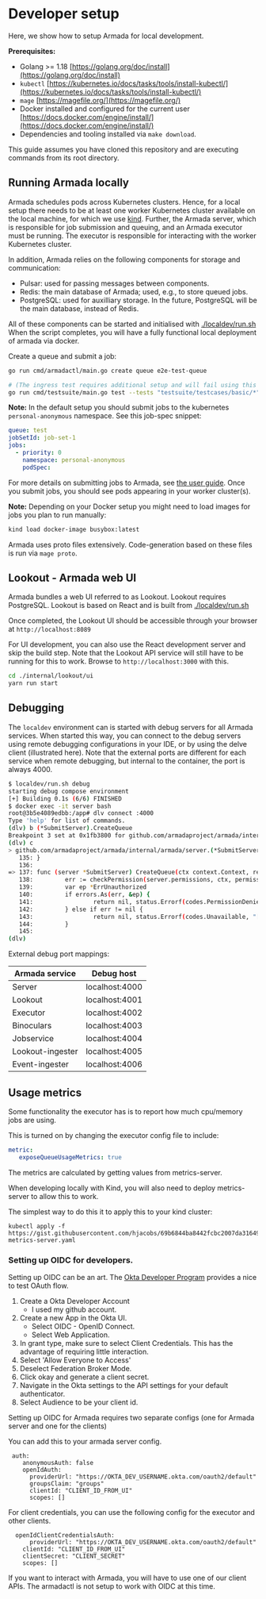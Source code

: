 # Developer setup

Here, we show how to setup Armada for local development.

**Prerequisites:**
* Golang >= 1.18 [https://golang.org/doc/install](https://golang.org/doc/install)
* `kubectl` [https://kubernetes.io/docs/tasks/tools/install-kubectl/](https://kubernetes.io/docs/tasks/tools/install-kubectl/)
* `mage` [https://magefile.org/](https://magefile.org/)
* Docker installed and configured for the current user [https://docs.docker.com/engine/install/](https://docs.docker.com/engine/install/)
* Dependencies and tooling installed via `make download`.

This guide assumes you have cloned this repository and are executing commands from its root directory.

## Running Armada locally

Armada schedules pods across Kubernetes clusters. Hence, for a local setup there needs to be at least one worker Kubernetes cluster available on the local machine, for which we use [kind](https://github.com/kubernetes-sigs/kind). Further, the Armada server, which is responsible for job submission and queuing, and an Armada executor must be running. The executor is responsible for interacting with the worker Kubernetes cluster.

In addition, Armada relies on the following components for storage and communication:

- Pulsar: used for passing messages between components.
- Redis: the main database of Armada; used, e.g., to store queued jobs.
- PostgreSQL: used for auxilliary storage. In the future, PostgreSQL will be the main database, instead of Redis.

All of these components can be started and initialised with [./localdev/run.sh](https://github.com/armadaproject/armada/blob/master/localdev/run.sh) When the script completes, you will have a fully functional local deployment of armada via docker.

Create a queue and submit a job:
```bash
go run cmd/armadactl/main.go create queue e2e-test-queue

# (The ingress test requires additional setup and will fail using this setup.)
go run cmd/testsuite/main.go test --tests "testsuite/testcases/basic/*" --junit junit.xml
```

**Note:** In the default setup you should submit jobs to the kubernetes `personal-anonymous` namespace. See this job-spec snippet:
```yaml
queue: test
jobSetId: job-set-1
jobs:
  - priority: 0
    namespace: personal-anonymous
    podSpec:
```

For more details on submitting jobs to Armada, see [the user guide](https://github.com/armadaproject/armada/blob/master/docs/user.md). Once you submit jobs, you should see pods appearing in your worker cluster(s).

**Note:** Depending on your Docker setup you might need to load images for jobs you plan to run manually:
```bash
kind load docker-image busybox:latest
```

Armada uses proto files extensively. Code-generation based on these files is run via `mage proto`.

## Lookout - Armada web UI

Armada bundles a web UI referred to as Lookout. Lookout requires PostgreSQL. Lookout is based on React and is built from [./localdev/run.sh](https://github.com/armadaproject/armada/blob/master/localdev/run.sh)

Once completed, the Lookout UI should be accessible through your browser at `http://localhost:8089`

For UI development, you can also use the React development server and skip the build step. Note that the Lookout API service will
still have to be running for this to work. Browse to `http://localhost:3000` with this.
```bash
cd ./internal/lookout/ui
yarn run start
```

## Debugging

The `localdev` environment can is started with debug servers for all
Armada services. When started this way, you can connect to the debug
servers using remote debugging configurations in your IDE, or by using
the delve client (illustrated here). Note that the external ports are
different for each service when remote debugging, but internal to the
container, the port is always 4000.

```bash
$ localdev/run.sh debug
starting debug compose environment
[+] Building 0.1s (6/6) FINISHED
$ docker exec -it server bash
root@3b5e4089edbb:/app# dlv connect :4000
Type 'help' for list of commands.
(dlv) b (*SubmitServer).CreateQueue
Breakpoint 3 set at 0x1fb3800 for github.com/armadaproject/armada/internal/armada/server.(*SubmitServer).CreateQueue() ./internal/armada/server/submit.go:137
(dlv) c
> github.com/armadaproject/armada/internal/armada/server.(*SubmitServer).CreateQueue() ./internal/armada/server/submit.go:140 (PC: 0x1fb38a0)
   135: }
   136:
=> 137: func (server *SubmitServer) CreateQueue(ctx context.Context, request *api.Queue) (*types.Empty, error) {
   138:         err := checkPermission(server.permissions, ctx, permissions.CreateQueue)
   139:         var ep *ErrUnauthorized
   140:         if errors.As(err, &ep) {
   141:                 return nil, status.Errorf(codes.PermissionDenied, "[CreateQueue] error creating queue %s: %s", request.Name, ep)
   142:         } else if err != nil {
   143:                 return nil, status.Errorf(codes.Unavailable, "[CreateQueue] error checking permissions: %s", err)
   144:         }
   145:
(dlv)
```

External debug port mappings:

|Armada service   |Debug host    |
|-----------------|--------------|
|Server           |localhost:4000|
|Lookout          |localhost:4001|
|Executor         |localhost:4002|
|Binoculars       |localhost:4003|
|Jobservice       |localhost:4004|
|Lookout-ingester |localhost:4005|
|Event-ingester   |localhost:4006|

## Usage metrics

Some functionality the executor has is to report how much cpu/memory jobs are using.

This is turned on by changing the executor config file to include:
``` yaml
metric:
   exposeQueueUsageMetrics: true
```

The metrics are calculated by getting values from metrics-server.

When developing locally with Kind, you will also need to deploy metrics-server to allow this to work.

The simplest way to do this it to apply this to your kind cluster:

```
kubectl apply -f https://gist.githubusercontent.com/hjacobs/69b6844ba8442fcbc2007da316499eb4/raw/5b8678ac5e11d6be45aa98ca40d17da70dcb974f/kind-metrics-server.yaml
```

### Setting up OIDC for developers.

Setting up OIDC can be an art.  The [Okta Developer Program](https://developer.okta.com/signup/) provides a nice to test OAuth flow.

1) Create a Okta Developer Account
    - I used my github account.
2) Create a new App in the Okta UI.
    - Select OIDC - OpenID Connect.
    - Select Web Application.
3) In grant type, make sure to select Client Credentials.  This has the advantage of requiring little interaction.
4) Select 'Allow Everyone to Access'
5) Deselect Federation Broker Mode.
6) Click okay and generate a client secret.
7) Navigate in the Okta settings to the API settings for your default authenticator.
8) Select Audience to be your client id.


Setting up OIDC for Armada requires two separate configs (one for Armada server and one for the clients)

You can add this to your armada server config.
```
 auth:
    anonymousAuth: false
    openIdAuth:
      providerUrl: "https://OKTA_DEV_USERNAME.okta.com/oauth2/default"
      groupsClaim: "groups"
      clientId: "CLIENT_ID_FROM_UI"
      scopes: []
```

For client credentials, you can use the following config for the executor and other clients.

```
  openIdClientCredentialsAuth:
      providerUrl: "https://OKTA_DEV_USERNAME.okta.com/oauth2/default"
    clientId: "CLIENT_ID_FROM_UI"
    clientSecret: "CLIENT_SECRET"
    scopes: []
```

If you want to interact with Armada, you will have to use one of our client APIs.  The armadactl is not setup to work with OIDC at this time.
